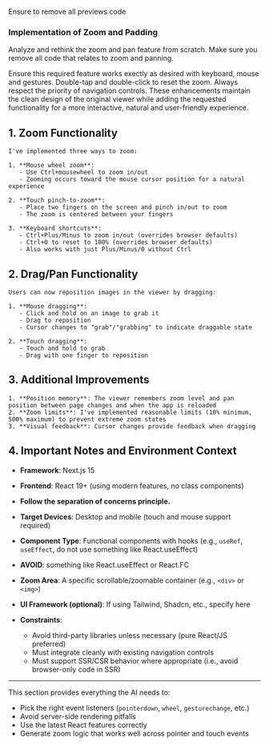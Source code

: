 Ensure to remove all previews code

### Implementation of Zoom and Padding

Analyze and rethink the zoom and pan feature from scratch.
Make sure you remove all code that relates to zoom and panning.

Ensure this required feature works exectly as desired with keyboard, mouse and gestures.
Double-tap and double-click to reset the zoom.
Always respect the priority of navigation controls.
These enhancements maintain the clean design of the original viewer while adding the requested functionality for a more interactive, natural and user-friendly experience.

## 1. Zoom Functionality

    I've implemented three ways to zoom:

    1. **Mouse wheel zoom**:
       - Use Ctrl+mousewheel to zoom in/out
       - Zooming occurs toward the mouse cursor position for a natural experience

    2. **Touch pinch-to-zoom**:
       - Place two fingers on the screen and pinch in/out to zoom
       - The zoom is centered between your fingers

    3. **Keyboard shortcuts**:
       - Ctrl+Plus/Minus to zoom in/out (overrides browser defaults)
       - Ctrl+0 to reset to 100% (overrides browser defaults)
       - Also works with just Plus/Minus/0 without Ctrl

## 2. Drag/Pan Functionality

    Users can now reposition images in the viewer by dragging:

    1. **Mouse dragging**:
       - Click and hold on an image to grab it
       - Drag to reposition
       - Cursor changes to "grab"/"grabbing" to indicate draggable state

    2. **Touch dragging**:
       - Touch and hold to grab
       - Drag with one finger to reposition

## 3. Additional Improvements

    1. **Position memory**: The viewer remembers zoom level and pan position between page changes and when the app is reloaded
    2. **Zoom limits**: I've implemented reasonable limits (10% minimum, 500% maximum) to prevent extreme zoom states
    3. **Visual feedback**: Cursor changes provide feedback when dragging

## 4. Important Notes and Environment Context

-   **Framework**: Next.js 15
-   **Frontend**: React 19+ (using modern features, no class components)
-   **Follow the separation of concerns principle.**
-   **Target Devices**: Desktop and mobile (touch and mouse support required)
-   **Component Type**: Functional components with hooks (e.g., `useRef`, `useEffect`, do not use something like React.useEffect)
-   **AVOID**: something like React.useEffect or React.FC<CopyrightFooterProps>
-   **Zoom Area**: A specific scrollable/zoomable container (e.g., `<div>` or `<img>`)
-   **UI Framework (optional)**: If using Tailwind, Shadcn, etc., specify here
-   **Constraints**:

    -   Avoid third-party libraries unless necessary (pure React/JS preferred)
    -   Must integrate cleanly with existing navigation controls
    -   Must support SSR/CSR behavior where appropriate (i.e., avoid browser-only code in SSR)

---

This section provides everything the AI needs to:

-   Pick the right event listeners (`pointerdown`, `wheel`, `gesturechange`, etc.)
-   Avoid server-side rendering pitfalls
-   Use the latest React features correctly
-   Generate zoom logic that works well across pointer and touch events
